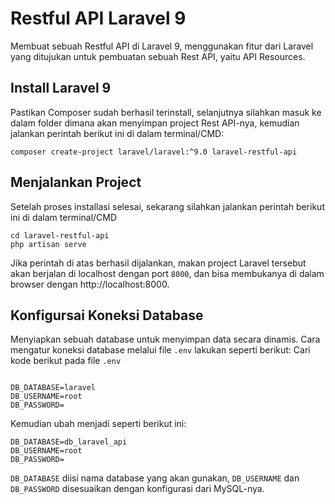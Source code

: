 # Restful API Laravel 9

Membuat sebuah Restful API di Laravel 9, menggunakan fitur dari Laravel yang ditujukan untuk pembuatan sebuah Rest API, yaitu API Resources.

## Install Laravel 9
Pastikan Composer sudah berhasil terinstall, selanjutnya silahkan masuk ke dalam folder dimana akan menyimpan project Rest API-nya, kemudian jalankan perintah berikut ini di dalam terminal/CMD:
```
composer create-project laravel/laravel:^9.0 laravel-restful-api
```

## Menjalankan Project
Setelah proses installasi selesai, sekarang silahkan jalankan perintah berikut ini di dalam terminal/CMD
```
cd laravel-restful-api
php artisan serve
```
Jika perintah di atas berhasil dijalankan, makan project Laravel tersebut akan berjalan di localhost dengan port `8000`, dan bisa membukanya di dalam browser dengan http://localhost:8000.

## Konfigursai Koneksi Database
Menyiapkan sebuah database untuk menyimpan data secara dinamis. Cara mengatur koneksi database melalui file `.env` lakukan seperti berikut:
Cari kode berikut pada file `.env`
```

DB_DATABASE=laravel
DB_USERNAME=root
DB_PASSWORD=
```

Kemudian ubah menjadi seperti berikut ini:
```
DB_DATABASE=db_laravel_api
DB_USERNAME=root
DB_PASSWORD=
```

`DB_DATABASE` diisi nama database yang akan gunakan, `DB_USERNAME` dan `DB_PASSWORD` disesuaikan dengan konfigurasi dari MySQL-nya.

## 


